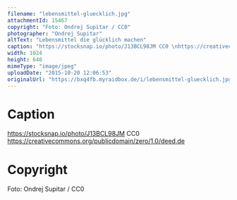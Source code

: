 ```yaml
---
filename: "lebensmittel-gluecklich.jpg"
attachmentId: 15467
copyright: "Foto: Ondrej Supitar / CC0"
photographer: "Ondrej Supitar"
altText: "Lebensmittel die glücklich machen"
caption: "https://stocksnap.io/photo/J13BCL98JM CC0 \nhttps://creativecommons.org/publicdomain/zero/1.0/deed.de "
width: 1024
height: 640
mimeType: "image/jpeg"
uploadDate: "2015-10-20 12:06:53"
originalUrl: "https://bxq4fb.myraidbox.de/i/lebensmittel-gluecklich.jpg"
---
```


# Caption

https://stocksnap.io/photo/J13BCL98JM CC0 
https://creativecommons.org/publicdomain/zero/1.0/deed.de 

# Copyright

Foto: Ondrej Supitar / CC0
